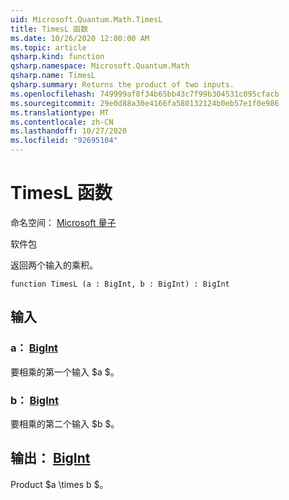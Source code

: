 ```yaml
---
uid: Microsoft.Quantum.Math.TimesL
title: TimesL 函数
ms.date: 10/26/2020 12:00:00 AM
ms.topic: article
qsharp.kind: function
qsharp.namespace: Microsoft.Quantum.Math
qsharp.name: TimesL
qsharp.summary: Returns the product of two inputs.
ms.openlocfilehash: 749999af8f34b65bb43c7f99b304531c095cfacb
ms.sourcegitcommit: 29e0d88a30e4166fa580132124b0eb57e1f0e986
ms.translationtype: MT
ms.contentlocale: zh-CN
ms.lasthandoff: 10/27/2020
ms.locfileid: "92695104"
---
```

# <a name="timesl-function"></a>TimesL 函数

命名空间： [Microsoft 量子](xref:Microsoft.Quantum.Math)

软件包 [](https://nuget.org/packages/)


返回两个输入的乘积。

```qsharp
function TimesL (a : BigInt, b : BigInt) : BigInt
```


## <a name="input"></a>输入

### <a name="a--bigint"></a>a： [BigInt](xref:microsoft.quantum.lang-ref.bigint)

要相乘的第一个输入 $a $。


### <a name="b--bigint"></a>b： [BigInt](xref:microsoft.quantum.lang-ref.bigint)

要相乘的第二个输入 $b $。



## <a name="output--bigint"></a>输出： [BigInt](xref:microsoft.quantum.lang-ref.bigint)

Product $a \times b $。